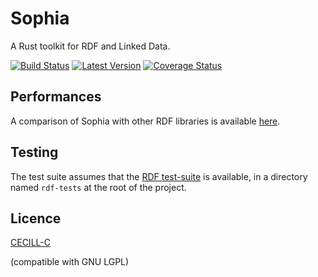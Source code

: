 # Sophia

A Rust toolkit for RDF and Linked Data.

[![Build Status](https://travis-ci.org/media-io/sophia_rs.svg?branch=master)](https://travis-ci.org/media-io/sophia_rs)
[![Latest Version](https://img.shields.io/crates/v/sophia.svg)](https://crates.io/crates/sophia)
[![Coverage Status](https://coveralls.io/repos/github/media-io/sophia_rs/badge.svg?branch=add_travis)](https://coveralls.io/github/media-io/sophia_rs?branch=add_travis)

## Performances

A comparison of Sophia with other RDF libraries is available
[here](https://github.com/pchampin/sophia_benchmark/blob/master/benchmark_results.ipynb).

## Testing

The test suite assumes that the [RDF test-suite] is available,
in a directory named `rdf-tests` at the root of the project.

## Licence

[CECILL-C]

(compatible with GNU LGPL)

[CECILL-C]: http://www.cecill.info/licences/Licence_CeCILL-C_V1-en.html
[RDF test-suite]: https://github.com/w3c/rdf-tests/
